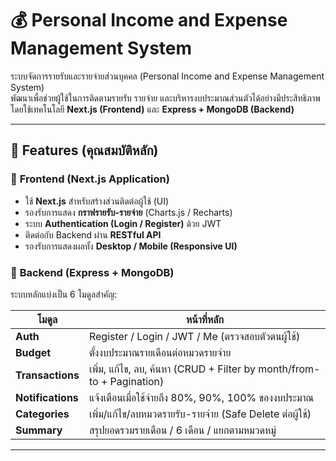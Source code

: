 # 💰 Personal Income and Expense Management System

ระบบจัดการรายรับและรายจ่ายส่วนบุคคล (Personal Income and Expense Management System)  
พัฒนาเพื่อช่วยผู้ใช้ในการติดตามรายรับ รายจ่าย และบริหารงบประมาณส่วนตัวได้อย่างมีประสิทธิภาพ  
โดยใช้เทคโนโลยี **Next.js (Frontend)** และ **Express + MongoDB (Backend)**

---

## 🚀 Features (คุณสมบัติหลัก)

### 🔹 **Frontend (Next.js Application)**
- ใช้ **Next.js** สำหรับสร้างส่วนติดต่อผู้ใช้ (UI)  
- รองรับการแสดง **กราฟรายรับ-รายจ่าย** (Charts.js / Recharts)  
- ระบบ **Authentication (Login / Register)** ด้วย JWT  
- ติดต่อกับ Backend ผ่าน **RESTful API**  
- รองรับการแสดงผลทั้ง **Desktop / Mobile (Responsive UI)**  

### 🔹 **Backend (Express + MongoDB)**
ระบบหลักแบ่งเป็น 6 โมดูลสำคัญ:

| โมดูล | หน้าที่หลัก |
|--------|---------------|
| **Auth** | Register / Login / JWT / Me (ตรวจสอบตัวตนผู้ใช้) |
| **Budget** | ตั้งงบประมาณรายเดือนต่อหมวดรายจ่าย |
| **Transactions** | เพิ่ม, แก้ไข, ลบ, ค้นหา (CRUD + Filter by month/from-to + Pagination) |
| **Notifications** | แจ้งเตือนเมื่อใช้จ่ายถึง 80%, 90%, 100% ของงบประมาณ |
| **Categories** | เพิ่ม/แก้ไข/ลบหมวดรายรับ-รายจ่าย (Safe Delete ต่อผู้ใช้) |
| **Summary** | สรุปยอดรวมรายเดือน / 6 เดือน / แยกตามหมวดหมู่ |

---



